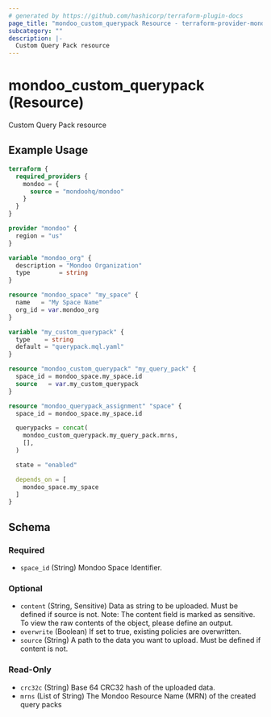 ```yaml
---
# generated by https://github.com/hashicorp/terraform-plugin-docs
page_title: "mondoo_custom_querypack Resource - terraform-provider-mondoo"
subcategory: ""
description: |-
  Custom Query Pack resource
---
```


# mondoo_custom_querypack (Resource)

Custom Query Pack resource

## Example Usage

```terraform
terraform {
  required_providers {
    mondoo = {
      source = "mondoohq/mondoo"
    }
  }
}

provider "mondoo" {
  region = "us"
}

variable "mondoo_org" {
  description = "Mondoo Organization"
  type        = string
}

resource "mondoo_space" "my_space" {
  name   = "My Space Name"
  org_id = var.mondoo_org
}

variable "my_custom_querypack" {
  type    = string
  default = "querypack.mql.yaml"
}

resource "mondoo_custom_querypack" "my_query_pack" {
  space_id = mondoo_space.my_space.id
  source   = var.my_custom_querypack
}

resource "mondoo_querypack_assignment" "space" {
  space_id = mondoo_space.my_space.id

  querypacks = concat(
    mondoo_custom_querypack.my_query_pack.mrns,
    [],
  )

  state = "enabled"

  depends_on = [
    mondoo_space.my_space
  ]
}
```

<!-- schema generated by tfplugindocs -->
## Schema

### Required

- `space_id` (String) Mondoo Space Identifier.

### Optional

- `content` (String, Sensitive) Data as string to be uploaded. Must be defined if source is not. Note: The content field is marked as sensitive. To view the raw contents of the object, please define an output.
- `overwrite` (Boolean) If set to true, existing policies are overwritten.
- `source` (String) A path to the data you want to upload. Must be defined if content is not.

### Read-Only

- `crc32c` (String) Base 64 CRC32 hash of the uploaded data.
- `mrns` (List of String) The Mondoo Resource Name (MRN) of the created query packs
